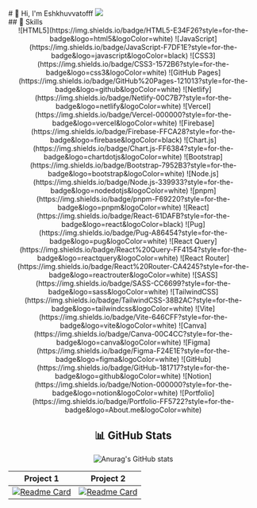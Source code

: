 
<div align='between'>
# 👋 Hi, I'm Eshkhuvvatofff
<img src='https://user-images.githubusercontent.com/74038190/219923809-b86dc415-a0c2-4a38-bc88-ad6cf06395a8.gif'>
<div/>
## 🚀 Skills
<div align="center">
![HTML5](https://img.shields.io/badge/HTML5-E34F26?style=for-the-badge&logo=html5&logoColor=white)
![JavaScript](https://img.shields.io/badge/JavaScript-F7DF1E?style=for-the-badge&logo=javascript&logoColor=black)
![CSS3](https://img.shields.io/badge/CSS3-1572B6?style=for-the-badge&logo=css3&logoColor=white)
![GitHub Pages](https://img.shields.io/badge/GitHub%20Pages-121013?style=for-the-badge&logo=github&logoColor=white)
![Netlify](https://img.shields.io/badge/Netlify-00C7B7?style=for-the-badge&logo=netlify&logoColor=white)
![Vercel](https://img.shields.io/badge/Vercel-000000?style=for-the-badge&logo=vercel&logoColor=white)
![Firebase](https://img.shields.io/badge/Firebase-FFCA28?style=for-the-badge&logo=firebase&logoColor=black)
![Chart.js](https://img.shields.io/badge/Chart.js-FF6384?style=for-the-badge&logo=chartdotjs&logoColor=white)
![Bootstrap](https://img.shields.io/badge/Bootstrap-7952B3?style=for-the-badge&logo=bootstrap&logoColor=white)
![Node.js](https://img.shields.io/badge/Node.js-339933?style=for-the-badge&logo=nodedotjs&logoColor=white)
![pnpm](https://img.shields.io/badge/pnpm-F69220?style=for-the-badge&logo=pnpm&logoColor=white)
![React](https://img.shields.io/badge/React-61DAFB?style=for-the-badge&logo=react&logoColor=black)
![Pug](https://img.shields.io/badge/Pug-A86454?style=for-the-badge&logo=pug&logoColor=white)
![React Query](https://img.shields.io/badge/React%20Query-FF4154?style=for-the-badge&logo=reactquery&logoColor=white)
![React Router](https://img.shields.io/badge/React%20Router-CA4245?style=for-the-badge&logo=reactrouter&logoColor=white)
![SASS](https://img.shields.io/badge/SASS-CC6699?style=for-the-badge&logo=sass&logoColor=white)
![TailwindCSS](https://img.shields.io/badge/TailwindCSS-38B2AC?style=for-the-badge&logo=tailwindcss&logoColor=white)
![Vite](https://img.shields.io/badge/Vite-646CFF?style=for-the-badge&logo=vite&logoColor=white)
![Canva](https://img.shields.io/badge/Canva-00C4CC?style=for-the-badge&logo=canva&logoColor=white)
![Figma](https://img.shields.io/badge/Figma-F24E1E?style=for-the-badge&logo=figma&logoColor=white)
![GitHub](https://img.shields.io/badge/GitHub-181717?style=for-the-badge&logo=github&logoColor=white)
![Notion](https://img.shields.io/badge/Notion-000000?style=for-the-badge&logo=notion&logoColor=white)
![Portfolio](https://img.shields.io/badge/Portfolio-FF5722?style=for-the-badge&logo=About.me&logoColor=white)

## 📊 GitHub Stats

![Anurag's GitHub stats](https://github-readme-stats.vercel.app/api?username=Eshkhuvvatofff&show_icons=true&theme=radical)

| Project 1 | Project 2 |
| :--------:| :--------:|
| [![Readme Card](https://github-readme-stats.vercel.app/api/pin/?username=Eshkhuvvatofff&repo=GEADEZIST&theme=radical)](https://github.com/Eshkhuvvatofff/GEADEZIST) | [![Readme Card](https://github-readme-stats.vercel.app/api/pin/?username=Eshkhuvvatofff&repo=GameVault&theme=radical)](https://github.com/Eshkhuvvatofff/GameVault) |

</div>

